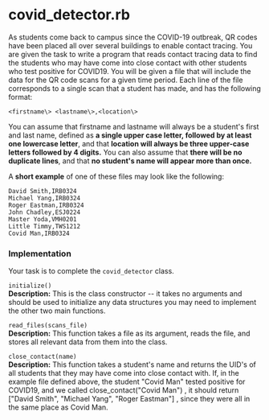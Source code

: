 # covid_detector.rb
As students come back to campus since the COVID-19 outbreak, QR codes have been placed all over several buildings to enable contact tracing. You are given the task to write a program that reads contact tracing data to find the students who may have come into close contact with other students who test positive for COVID19. You will be given a file that will include the data for the QR code scans for a given time period. Each line of the file corresponds to a single scan that a student has made, and has the following format:

```
<firstname\> <lastname\>,<location\>
```
 
You can assume that firstname and lastname will always be a student's first and last name, defined as **a single upper case letter, followed by at least one lowercase letter**, and that **location will always be three upper-case letters followed by 4 digits.** You can also assume that **there will be no duplicate lines**, and that **no student's name will appear more than once.**

A **short example** of one of these files may look like the following: 
```
David Smith,IRB0324  
Michael Yang,IRB0324  
Roger Eastman,IRB0324  
John Chadley,ESJ0224  
Master Yoda,VMH0201   
Little Timmy,TWS1212  
Covid Man,IRB0324  
```
  
### Implementation
Your task is to complete the `covid_detector` class.

`initialize()`  
**Description:** This is the class constructor -- it takes no arguments and should be used to initialize any data structures you may need to implement the other two main functions.

`read_files(scans_file)`  
**Description:** This function takes a file as its argument, reads the file, and stores all relevant data from them into the class.

`close_contact(name)`  
**Description:** This function takes a student's name and returns the UID's of all students that they may have come into close contact with. If, in the example file defined above, the student "Covid Man" tested positive for COVID19, and we called close_contact("Covid Man") , it should return ["David Smith", "Michael Yang", "Roger Eastman"] , since they were all in the same place as Covid Man.
